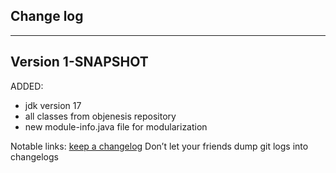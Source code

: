 ## Change log
----------------------

Version 1-SNAPSHOT
-------------

ADDED:

- jdk version 17
- all classes from objenesis repository
- new module-info.java file for modularization

Notable links:
[keep a changelog](http://keepachangelog.com/en/1.0.0/) Don’t let your friends dump git logs into changelogs

